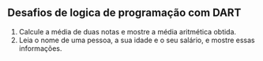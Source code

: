 ## Desafios de logica de programação com DART

1. Calcule a média de duas notas e mostre a média aritmética obtida. 
2. Leia o nome de uma pessoa, a sua idade e o seu salário, e mostre essas informações.